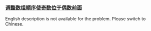 ### [调整数组顺序使奇数位于偶数前面](https://leetcode.com/problems/diao-zheng-shu-zu-shun-xu-shi-qi-shu-wei-yu-ou-shu-qian-mian-lcof)

<p>English description is not available for the problem. Please switch to Chinese.</p>
